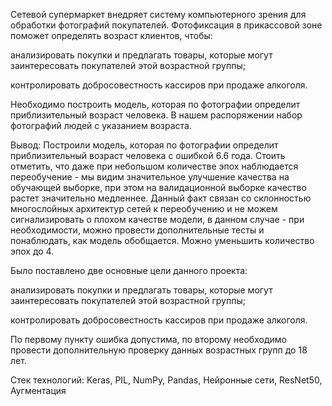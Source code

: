 Сетевой супермаркет внедряет систему компьютерного зрения для обработки фотографий покупателей. Фотофиксация в прикассовой зоне поможет определять возраст клиентов, чтобы:

анализировать покупки и предлагать товары, которые могут заинтересовать покупателей этой возрастной группы;

контролировать добросовестность кассиров при продаже алкоголя.

Необходимо построить модель, которая по фотографии определит приблизительный возраст человека. В нашем распоряжении набор фотографий людей с указанием возраста.

Вывод:
Построили модель, которая по фотографии определит приблизительный возраст человека с ошибкой 6.6 года. Стоить отметить, что даже при небольшом количестве эпох наблюдается переобучение - мы видим значительное улучшение качества на обучающей выборке, при этом на валидационной выборке качество растет значительно медленнее. Данный факт связан со склонностью многослойных архитектур сетей к переобучению и не можем сигнализировать о плохом качестве модели, в данном случае - при необходимости, можно провести дополнительные тесты и понаблюдать, как модель обобщается. Можно уменьшить количество эпох до 4.

Было поставлено две основные цели данного проекта:

анализировать покупки и предлагать товары, которые могут заинтересовать покупателей этой возрастной группы;

контролировать добросовестность кассиров при продаже алкоголя.

По первому пункту ошибка допустима, по второму необходимо провести дополнительную проверку данных возрастных групп до 18 лет.

Стек технологий:
Keras, PIL, NumPy, Pandas, Нейронные сети, ResNet50, Аугментация
